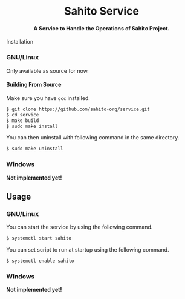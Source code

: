 <p align="center">
  <h1 align="center">Sahito Service</h1>
  <h4 align="center">A Service to Handle the Operations of Sahito Project.</h4>
</p

## Installation

### GNU/Linux

Only available as source for now.

#### Building From Source
Make sure you have `gcc` installed.

```bash
$ git clone https://github.com/sahito-org/service.git
$ cd service
$ make build
$ sudo make install
```

You can then uninstall with following command in the same directory.

```bash
$ sudo make uninstall
```

### Windows

**Not implemented yet!**

## Usage

### GNU/Linux

You can start the service by using the following command.

```bash
$ systemctl start sahito
```

You can set script to run at startup using the following command.

```bash
$ systemctl enable sahito
```

### Windows

**Not implemented yet!**
